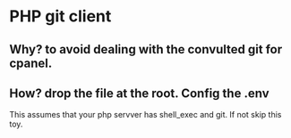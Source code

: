 # PHP git client

## Why? to avoid dealing with the convulted git for cpanel.

## How? drop the file at the root. Config the .env

This assumes that your php servver has shell_exec and git. If not skip this toy.